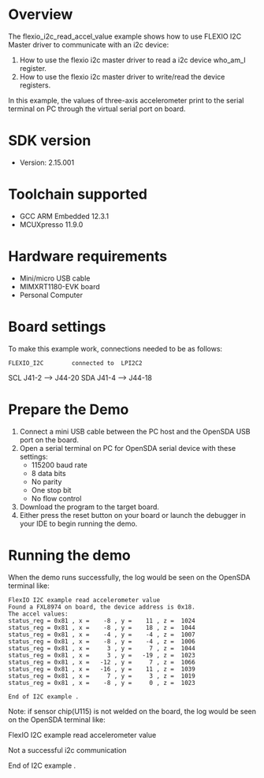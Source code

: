 Overview
========
The flexio_i2c_read_accel_value example shows how to use FLEXIO I2C  Master driver to communicate with an i2c device:

 1. How to use the flexio i2c master driver to read a i2c device who_am_I register.
 2. How to use the flexio i2c master driver to write/read the device registers.

In this example, the values of three-axis accelerometer print to the serial terminal on PC through
the virtual serial port on board.

SDK version
===========
- Version: 2.15.001

Toolchain supported
===================
- GCC ARM Embedded  12.3.1
- MCUXpresso  11.9.0

Hardware requirements
=====================
- Mini/micro USB cable
- MIMXRT1180-EVK board
- Personal Computer

Board settings
==============
To make this example work, connections needed to be as follows:

    FLEXIO_I2C        connected to  LPI2C2
SCL     J41-2           -->        J44-20
SDA     J41-4           -->        J44-18

Prepare the Demo
================
1.  Connect a mini USB cable between the PC host and the OpenSDA USB port on the board.
2.  Open a serial terminal on PC for OpenSDA serial device with these settings:
    - 115200 baud rate
    - 8 data bits
    - No parity
    - One stop bit
    - No flow control
3.  Download the program to the target board.
4.  Either press the reset button on your board or launch the debugger in your IDE to begin running the demo.

Running the demo
================
When the demo runs successfully, the log would be seen on the OpenSDA terminal like:

~~~~~~~~~~~~~~~~~~~~~
FlexIO I2C example read accelerometer value
Found a FXL8974 on board, the device address is 0x18.
The accel values:
status_reg = 0x81 , x =    -8 , y =    11 , z =  1024
status_reg = 0x81 , x =    -8 , y =    18 , z =  1044
status_reg = 0x81 , x =    -4 , y =    -4 , z =  1007
status_reg = 0x81 , x =    -8 , y =    -4 , z =  1006
status_reg = 0x81 , x =     3 , y =     7 , z =  1044
status_reg = 0x81 , x =     3 , y =   -19 , z =  1023
status_reg = 0x81 , x =   -12 , y =     7 , z =  1066
status_reg = 0x81 , x =   -16 , y =    11 , z =  1039
status_reg = 0x81 , x =     7 , y =     3 , z =  1019
status_reg = 0x81 , x =    -8 , y =     0 , z =  1023

End of I2C example .
~~~~~~~~~~~~~~~~~~~~~

Note:
if sensor chip(U115) is not welded on the board, the log would be seen on the OpenSDA terminal like:

FlexIO I2C example read accelerometer value

Not a successful i2c communication

End of I2C example .
